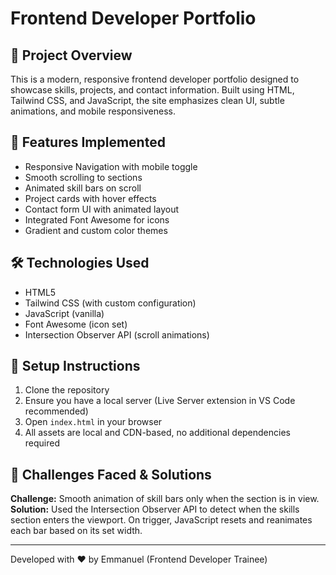 # Frontend Developer Portfolio

## 📌 Project Overview

This is a modern, responsive frontend developer portfolio designed to showcase skills, projects, and contact information. Built using HTML, Tailwind CSS, and JavaScript, the site emphasizes clean UI, subtle animations, and mobile responsiveness.

## 🚀 Features Implemented

- Responsive Navigation with mobile toggle
- Smooth scrolling to sections
- Animated skill bars on scroll
- Project cards with hover effects
- Contact form UI with animated layout
- Integrated Font Awesome for icons
- Gradient and custom color themes

## 🛠 Technologies Used

- HTML5
- Tailwind CSS (with custom configuration)
- JavaScript (vanilla)
- Font Awesome (icon set)
- Intersection Observer API (scroll animations)

## 🧰 Setup Instructions

1. Clone the repository
2. Ensure you have a local server (Live Server extension in VS Code recommended)
3. Open `index.html` in your browser
4. All assets are local and CDN-based, no additional dependencies required

## 🧗 Challenges Faced & Solutions

**Challenge:** Smooth animation of skill bars only when the section is in view.  
**Solution:** Used the Intersection Observer API to detect when the skills section enters the viewport. On trigger, JavaScript resets and reanimates each bar based on its set width.

---

Developed with ❤️ by Emmanuel (Frontend Developer Trainee)
